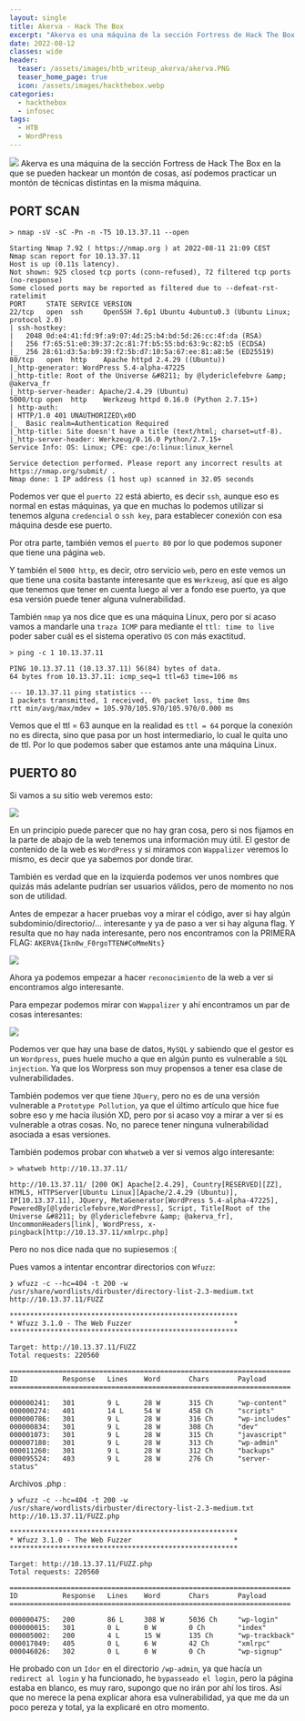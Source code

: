 ```yaml
---
layout: single
title: Akerva - Hack The Box
excerpt: "Akerva es una máquina de la sección Fortress de Hack The Box."
date: 2022-08-12
classes: wide
header:
  teaser: /assets/images/htb_writeup_akerva/akerva.PNG
  teaser_home_page: true
  icon: /assets/images/hackthebox.webp
categories:
  - hackthebox
  - infosec
tags:  
  - HTB
  - WordPress
---
```


![](/assets/images/htb_writeup_akerva/akerva2.png)
Akerva es una máquina de la sección Fortress de Hack The Box en la que se pueden hackear un montón de cosas, así podemos practicar un montón de técnicas distintas en la misma máquina.

## PORT SCAN

```
> nmap -sV -sC -Pn -n -T5 10.13.37.11 --open

Starting Nmap 7.92 ( https://nmap.org ) at 2022-08-11 21:09 CEST
Nmap scan report for 10.13.37.11
Host is up (0.11s latency).
Not shown: 925 closed tcp ports (conn-refused), 72 filtered tcp ports (no-response)
Some closed ports may be reported as filtered due to --defeat-rst-ratelimit
PORT     STATE SERVICE VERSION
22/tcp   open  ssh     OpenSSH 7.6p1 Ubuntu 4ubuntu0.3 (Ubuntu Linux; protocol 2.0)
| ssh-hostkey: 
|   2048 0d:e4:41:fd:9f:a9:07:4d:25:b4:bd:5d:26:cc:4f:da (RSA)
|   256 f7:65:51:e0:39:37:2c:81:7f:b5:55:bd:63:9c:82:b5 (ECDSA)
|_  256 28:61:d3:5a:b9:39:f2:5b:d7:10:5a:67:ee:81:a8:5e (ED25519)
80/tcp   open  http    Apache httpd 2.4.29 ((Ubuntu))
|_http-generator: WordPress 5.4-alpha-47225
|_http-title: Root of the Universe &#8211; by @lydericlefebvre &amp; @akerva_fr
|_http-server-header: Apache/2.4.29 (Ubuntu)
5000/tcp open  http    Werkzeug httpd 0.16.0 (Python 2.7.15+)
| http-auth: 
| HTTP/1.0 401 UNAUTHORIZED\x0D
|_  Basic realm=Authentication Required
|_http-title: Site doesn't have a title (text/html; charset=utf-8).
|_http-server-header: Werkzeug/0.16.0 Python/2.7.15+
Service Info: OS: Linux; CPE: cpe:/o:linux:linux_kernel

Service detection performed. Please report any incorrect results at https://nmap.org/submit/ .
Nmap done: 1 IP address (1 host up) scanned in 32.05 seconds
```

Podemos ver que el `puerto 22` está abierto, es decir `ssh`, aunque eso es normal en estas máquinas, ya que en muchas lo podemos utilizar si tenemos alguna `credencial` o `ssh key`, para establecer conexión con esa máquina desde ese puerto.

Por otra parte, también vemos el `puerto 80` por lo que podemos suponer que tiene una página `web`.

Y también el `5000 http`, es decir, otro servicio `web`, pero en este vemos un que tiene una cosita bastante interesante que es `Werkzeug`, así que es algo que tenemos que tener en cuenta luego al ver a fondo ese puerto, ya que esa versión puede tener alguna vulnerabilidad.

También `nmap` ya nos dice que es una máquina Linux, pero por si acaso vamos a mandarle una `traza ICMP` para mediante el `ttl: time to live` poder saber cuál es el sistema operativo `OS` con más exactitud.

```
> ping -c 1 10.13.37.11

PING 10.13.37.11 (10.13.37.11) 56(84) bytes of data.
64 bytes from 10.13.37.11: icmp_seq=1 ttl=63 time=106 ms

--- 10.13.37.11 ping statistics ---
1 packets transmitted, 1 received, 0% packet loss, time 0ms
rtt min/avg/max/mdev = 105.970/105.970/105.970/0.000 ms
```

Vemos que el ttl = 63 aunque en la realidad es `ttl = 64` porque la conexión no es directa, sino que pasa por un host intermediario, lo cual le quita uno de ttl. Por lo que podemos saber que estamos ante una máquina Linux.


## PUERTO 80

Si vamos a su sitio web veremos esto:

![](/assets/images/htb_writeup_akerva/web-80.PNG)

En un principio puede parecer que no hay gran cosa, pero si nos fijamos en la parte de abajo de la web tenemos una información muy útil. El gestor de contenido de la web es `WordPress` y si miramos con `Wappalizer` veremos lo mismo, es decir que ya sabemos por donde tirar.

También es verdad que en la izquierda podemos ver unos nombres que quizás más adelante pudrían ser usuarios válidos, pero de momento no nos son de utilidad.

Antes de empezar a hacer pruebas voy a mirar el código, aver si hay algún subdominio/directorio/... interesante y ya de paso a ver si hay alguna flag. Y resulta que no hay nada interesante, pero nos encontramos con la PRIMERA FLAG: `AKERVA{Ikn0w_F0rgoTTEN#CoMmeNts}`

![](/assets/images/htb_writeup_akerva/flag-1.PNG)

Ahora ya podemos empezar a hacer `reconocimiento` de la web a ver si encontramos algo interesante.

Para empezar podemos mirar con `Wappalizer` y ahí encontramos un par de cosas interesantes:

![](/assets/images/htb_writeup_akerva/wappalizer.PNG)

Podemos ver que hay una base de datos, `MySQL` y sabiendo que el gestor es un `Wordpress`, pues huele mucho a que en algún punto es vulnerable a `SQL injection`. Ya que los Worpress son muy propensos a tener esa clase de vulnerabilidades.

También podemos ver que tiene `JQuery`, pero no es de una versión vulnerable a `Prototype Pollution`, ya que el último artículo que hice fue sobre eso y me hacía ilusión XD, pero por si acaso voy a mirar a ver si es vulnerable a otras cosas. No, no parece tener ninguna vulnerabilidad asociada a esas versiones.

También podemos probar con `Whatweb` a ver si vemos algo interesante:

```
> whatweb http://10.13.37.11/

http://10.13.37.11/ [200 OK] Apache[2.4.29], Country[RESERVED][ZZ], HTML5, HTTPServer[Ubuntu Linux][Apache/2.4.29 (Ubuntu)], IP[10.13.37.11], JQuery, MetaGenerator[WordPress 5.4-alpha-47225], PoweredBy[@lydericlefebvre,WordPress], Script, Title[Root of the Universe &#8211; by @lydericlefebvre &amp; @akerva_fr], UncommonHeaders[link], WordPress, x-pingback[http://10.13.37.11/xmlrpc.php]
```

Pero no nos dice nada que no supiesemos :(

Pues vamos a intentar encontrar directorios con `Wfuzz`:

```
❯ wfuzz -c --hc=404 -t 200 -w /usr/share/wordlists/dirbuster/directory-list-2.3-medium.txt http://10.13.37.11/FUZZ

********************************************************
* Wfuzz 3.1.0 - The Web Fuzzer                         *
********************************************************

Target: http://10.13.37.11/FUZZ
Total requests: 220560

=====================================================================
ID           Response   Lines    Word       Chars       Payload                                                                                                                     
=====================================================================

000000241:   301        9 L      28 W       315 Ch      "wp-content"                                                                                                                
000000274:   401        14 L     54 W       458 Ch      "scripts"                                                                                                                                                                                                                                    
000000786:   301        9 L      28 W       316 Ch      "wp-includes"                                                                                                               
000000834:   301        9 L      28 W       308 Ch      "dev"                                                                                                                       
000001073:   301        9 L      28 W       315 Ch      "javascript"                                                                                                                
000007180:   301        9 L      28 W       313 Ch      "wp-admin"                                                                                                                  
000011260:   301        9 L      28 W       312 Ch      "backups"                                                                                                                   
000095524:   403        9 L      28 W       276 Ch      "server-status"       
```

Archivos .php :

```
❯ wfuzz -c --hc=404 -t 200 -w /usr/share/wordlists/dirbuster/directory-list-2.3-medium.txt http://10.13.37.11/FUZZ.php

********************************************************
* Wfuzz 3.1.0 - The Web Fuzzer                         *
********************************************************

Target: http://10.13.37.11/FUZZ.php
Total requests: 220560

=====================================================================
ID           Response   Lines    Word       Chars       Payload                                                                                                                     
=====================================================================
                                                                                     
000000475:   200        86 L     308 W      5036 Ch     "wp-login"                                                                                                                  
000000015:   301        0 L      0 W        0 Ch        "index"                                                                                                                                                  
000005002:   200        4 L      15 W       135 Ch      "wp-trackback"                                                                                                              
000017049:   405        0 L      6 W        42 Ch       "xmlrpc"                                                                                                               
000046026:   302        0 L      0 W        0 Ch        "wp-signup"                                                                                       
```

He probado con un `Idor` en el directorio `/wp-admin`, ya que hacía un `redirect al login` y ha funcionado, he `bypasseado el login`, pero la página estaba en blanco, es muy raro, supongo que no irán por ahí los tiros. Así que no merece la pena explicar ahora esa vulnerabilidad, ya que me da un poco pereza y total, ya la explicaré en otro momento.
